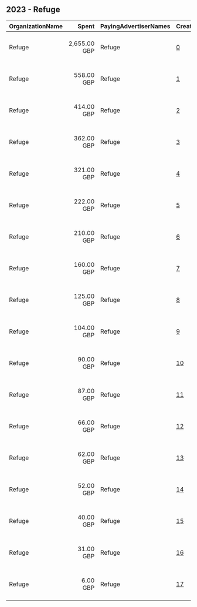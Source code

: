 ## 2023 - Refuge 
|OrganizationName|Spent|PayingAdvertiserNames|CreativeUrls|Impressions|Genders|AgeBrackets|CountryCodes|BillingAddresses|CandidateBallotInformation|
|:---|---:|:---|:---|---:|:---|:---|:---|:---|:---|
|Refuge|2,655.00 GBP|Refuge|[0](https://www.snap.com/political-ads/asset/dec6e6d65d0276d97de0a224ba3b172b8c210517d7a73017adefa9f721105166?mediaType=mp4)|634,558|FEMALE|18+|united kingdom|"One America Square, 3rd floor, 17 Crosswall,London,EC3N 2LB,GB"||
|Refuge|558.00 GBP|Refuge|[1](https://www.snap.com/political-ads/asset/fa5c1ed64884379e878d57839b0e5bc2c2f8b07172bb702ff949a1a1de585e49?mediaType=mp4)|168,978|FEMALE|18+|united kingdom|"One America Square, 3rd floor, 17 Crosswall,London,EC3N 2LB,GB"||
|Refuge|414.00 GBP|Refuge|[2](https://www.snap.com/political-ads/asset/dec6e6d65d0276d97de0a224ba3b172b8c210517d7a73017adefa9f721105166?mediaType=mp4)|54,142|FEMALE|18+|united kingdom|"One America Square, 3rd floor, 17 Crosswall,London,EC3N 2LB,GB"||
|Refuge|362.00 GBP|Refuge|[3](https://www.snap.com/political-ads/asset/8214907ec66bf64f0f90464ebbb1bf9aff9961a640976c5625f184a32170ccdd?mediaType=mp4)|45,826||18+|united kingdom|"One America Square, 3rd floor, 17 Crosswall,London,EC3N 2LB,GB"||
|Refuge|321.00 GBP|Refuge|[4](https://www.snap.com/political-ads/asset/dec6e6d65d0276d97de0a224ba3b172b8c210517d7a73017adefa9f721105166?mediaType=mp4)|92,265||18+|united kingdom|"One America Square, 3rd floor, 17 Crosswall,London,EC3N 2LB,GB"||
|Refuge|222.00 GBP|Refuge|[5](https://www.snap.com/political-ads/asset/8214907ec66bf64f0f90464ebbb1bf9aff9961a640976c5625f184a32170ccdd?mediaType=mp4)|39,907||18+|united kingdom|"One America Square, 3rd floor, 17 Crosswall,London,EC3N 2LB,GB"||
|Refuge|210.00 GBP|Refuge|[6](https://www.snap.com/political-ads/asset/dec6e6d65d0276d97de0a224ba3b172b8c210517d7a73017adefa9f721105166?mediaType=mp4)|77,377|FEMALE|18+|united kingdom|"One America Square, 3rd floor, 17 Crosswall,London,EC3N 2LB,GB"||
|Refuge|160.00 GBP|Refuge|[7](https://www.snap.com/political-ads/asset/e194d50c06b0d9de5469c665ed797643eede7322c8a45ddc867f6a4c216b559d?mediaType=mp4)|27,868||18+|united kingdom|"One America Square, 3rd floor, 17 Crosswall,London,EC3N 2LB,GB"||
|Refuge|125.00 GBP|Refuge|[8](https://www.snap.com/political-ads/asset/cb18261874d5d92055ebc9ba85ea26eb190dfbcc96576041f39fa5b788e5eabf?mediaType=mp4)|44,478|FEMALE|18+|united kingdom|"One America Square, 3rd floor, 17 Crosswall,London,EC3N 2LB,GB"||
|Refuge|104.00 GBP|Refuge|[9](https://www.snap.com/political-ads/asset/cb18261874d5d92055ebc9ba85ea26eb190dfbcc96576041f39fa5b788e5eabf?mediaType=mp4)|29,554||18+|united kingdom|"One America Square, 3rd floor, 17 Crosswall,London,EC3N 2LB,GB"||
|Refuge|90.00 GBP|Refuge|[10](https://www.snap.com/political-ads/asset/64fafe0b44b9f8431c660a1610f4916946aac02aa8cf5ae34509c4a93e8b3980?mediaType=mp4)|37,152||18+|united kingdom|"One America Square, 3rd floor, 17 Crosswall,London,EC3N 2LB,GB"||
|Refuge|87.00 GBP|Refuge|[11](https://www.snap.com/political-ads/asset/1633ce2d5475c971b7cee16c72edb3ac2f3312fc1799dedb179fcf5bddd2bf67?mediaType=mp4)|27,330|FEMALE|18+|united kingdom|"One America Square, 3rd floor, 17 Crosswall,London,EC3N 2LB,GB"||
|Refuge|66.00 GBP|Refuge|[12](https://www.snap.com/political-ads/asset/64fafe0b44b9f8431c660a1610f4916946aac02aa8cf5ae34509c4a93e8b3980?mediaType=mp4)|22,027|FEMALE|18+|united kingdom|"One America Square, 3rd floor, 17 Crosswall,London,EC3N 2LB,GB"||
|Refuge|62.00 GBP|Refuge|[13](https://www.snap.com/political-ads/asset/dec6e6d65d0276d97de0a224ba3b172b8c210517d7a73017adefa9f721105166?mediaType=mp4)|14,469|FEMALE|18+|united kingdom|"One America Square, 3rd floor, 17 Crosswall,London,EC3N 2LB,GB"||
|Refuge|52.00 GBP|Refuge|[14](https://www.snap.com/political-ads/asset/57d8e53d037b344ad0295a50273a9cb02cf12e34df0e29145c6b3c52efed2510?mediaType=mp4)|15,498||18+|united kingdom|"One America Square, 3rd floor, 17 Crosswall,London,EC3N 2LB,GB"||
|Refuge|40.00 GBP|Refuge|[15](https://www.snap.com/political-ads/asset/e194d50c06b0d9de5469c665ed797643eede7322c8a45ddc867f6a4c216b559d?mediaType=mp4)|5,928||18+|united kingdom|"One America Square, 3rd floor, 17 Crosswall,London,EC3N 2LB,GB"||
|Refuge|31.00 GBP|Refuge|[16](https://www.snap.com/political-ads/asset/e194d50c06b0d9de5469c665ed797643eede7322c8a45ddc867f6a4c216b559d?mediaType=mp4)|8,143||18+|united kingdom|"One America Square, 3rd floor, 17 Crosswall,London,EC3N 2LB,GB"||
|Refuge|6.00 GBP|Refuge|[17](https://www.snap.com/political-ads/asset/8214907ec66bf64f0f90464ebbb1bf9aff9961a640976c5625f184a32170ccdd?mediaType=mp4)|1,359||18+|united kingdom|"One America Square, 3rd floor, 17 Crosswall,London,EC3N 2LB,GB"||

